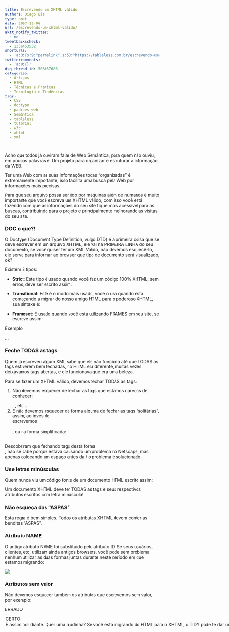 ```yaml
---
title: Escrevendo um XHTML válido
authors: Diego Eis
type: post
date: 2007-12-06
url: /escrevendo-um-xhtml-valido/
aktt_notify_twitter:
  - no
tweetbackscheck:
  - 1356453532
shorturls:
  - 'a:3:{s:9:"permalink";s:50:"https://tableless.com.br/escrevendo-um-xhtml-valido";s:7:"tinyurl";s:26:"https://tinyurl.com/3zwstgf";s:4:"isgd";s:19:"https://is.gd/IIlPd6";}'
twittercomments:
  - 'a:0:{}'
dsq_thread_id: 503037686
categories:
  - Artigos
  - HTML
  - Técnicas e Práticas
  - Tecnologia e Tendências
tags:
  - CSS
  - doctype
  - padroes web
  - Semântica
  - tableless
  - tutorial
  - w3c
  - xhtml
  - xml

---
```

Acho que todos já ouviram falar de Web Semântica, para quem não ouviu, em poucas palavras é: Um projeto para organizar e estruturar a informação da WEB.

Ter uma Web com as suas informações todas &#8220;organizadas&#8221; é extremamente importante, isso facilita uma busca pela Web por informações mais precisas.
  
Para que seu arquivo possa ser lido por máquinas além de humanos é muito importante que você escreva um XHTML válido, com isso você está fazendo com que as informações do seu site fique mais acessível para as buscas, contribuindo para o projeto e principalmente melhorando as visitas do seu site.

### DOC o que?!

O Doctype (Document Type Definition, vulgo DTD) é a primeira coisa que se deve escrever em um arquivo XHTML, ele vai na PRIMEIRA LINHA do seu documento, se você quiser ter um XML Válido, não devemos esquecê-lo, ele serve para informar ao browser que tipo de documento será visualizado, ok?

Existem 3 tipos:

  * **Strict**: Este tipo é usado quando você fez um código 100% XHTML, sem erros, deve ser escrito assim:
  
    <!DOCTYPE html
  
    PUBLIC &#8220;-//W3C//DTD XHTML 1.0 Strict//EN&#8221;
  
    &#8220;https://www.w3.org/TR/xhtml1/DTD/xhtml1-strict.dtd&#8221;>
  * **Transitional**: Este é o modo mais usado, você o usa quando está começando a migrar do nosso amigo HTML para o poderoso XHTML, sua sintaxe é:
  
    <!DOCTYPE html
  
    PUBLIC &#8220;-//W3C//DTD XHTML 1.0 Transitional//EN&#8221;
  
    &#8220;https://www.w3.org/TR/xhtml1/DTD/xhtml1-transitional.dtd&#8221;>
  * **Frameset**: É usado quando você está utilizando FRAMES em seu site, se escreve assim:
  
    <!DOCTYPE html
  
    PUBLIC &#8220;-//W3C//DTD XHTML 1.0 Frameset//EN&#8221;
  
    &#8220;https://www.w3.org/TR/xhtml1/DTD/xhtml1-frameset.dtd&#8221;>

Exemplo:
  
<!DOCTYPE html
  
PUBLIC &#8220;-//W3C//DTD XHTML 1.0 Strict//EN&#8221;
  
&#8220;https://www.w3.org/TR/xhtml1/DTD/xhtml1-strict.dtd&#8221;>
  
<html>
  
<head>
  
<title></title>
  
</head>
  
<body>
  
&#8230;
  
</body>
  
</html>

### Feche TODAS as tags

Quem já escreveu algum XML sabe que ele não funciona até que TODAS as tags estiverem bem fechadas, no HTML era diferente, muitas vezes deixávamos tags abertas, e ele funcionava que era uma beleza.

Para se fazer um XHTML válido, devemos fechar TODAS as tags:

  1. Não devemos esquecer de fechar as tags que estamos carecas de conhecer: <p></p>, <b></b>, etc&#8230;
  2. E não devemos esquecer de forma alguma de fechar as tags &#8220;solitárias&#8221;, assim, ao invés de <br> escrevemos <br></br>, ou na forma simplificada: <br />.

Descobriram que fechando tags desta forma <br/>, não se sabe porque estava causando um problema no Netscape, mas apenas colocando um espaço antes da / o problema é solucionado.

### Use letras minúsculas

Quem nunca viu um código fonte de um documento HTML escrito assim:
  
<A href=&#8221;https://tags.com.letras.minúsculas/&#8221; TARGET=&#8221;_BLANK&#8221;> </A>
  
Um documento XHTML deve ter TODAS as tags e seus respectivos atributos escritos com letra minúscula!

### Não esqueça das &#8220;ASPAS&#8221;

Esta regra é bem simples. Todos os atributos XHTML devem conter as benditas &#8220;ASPAS&#8221;.

### Atributo NAME

O antigo atributo NAME foi substituído pelo atributo ID. Se seus usuários, clientes, etc, utilizam ainda antigos browsers, você pode sem problema nenhum utilizar as duas formas juntas durante neste período em que estamos migrando:
  
<img src=&#8221;imagem.gif&#8221; id=&#8221;imagem&#8221; name=&#8221;imagem&#8221; />

### Atributos sem valor

Não devemos esquecer também os atributos que escrevemos sem valor, por exemplo:

ERRADO:
  
<option selected>
  
<frame noresize>
  
<input checked>
  
<input readonly>

CERTO:
  
<option selected=&#8221;selected&#8221;>
  
<frame noresize=&#8221;noresize&#8221;>
  
<input checked=&#8221;checked&#8221;>
  
<input readonly=&#8221;readonly&#8221;>

E assim por diante.

### Quer uma ajudinha?

Se você está migrando do HTML para o XHTML, o TIDY pode te dar uma forcinha.
  
O TIDY é uma ferramenta para validar e consertar códigos HTML, ele tem opções que você pode escolher qual a versão do HTML você quer validar, uma dessas opções é a XHTML. Se você já está escrevendo um XHTML e quer que seu código fique livre de todos os erros, o TIDY arruma para você.
  
Ele foi originalmente desenvolvido por Dave Raggett e hoje é mantido por um projeto de código aberto: SourceForge, por um grupo de voluntários.

### Últimas palavras

Fazendo todas essas pequenas porém importantes regras, quer dizer, regras não, LEIS, você terá um belo de um documento XHTML válido, e acima de tudo, estará contribuindo para uma WEB melhor.

Como eu passei apenas o miolo, navegando nestes links poderão ser achados mais informações a respeito:

  * <a href="https://www.w3schools.com/xhtml/xhtml_reference.asp" target="_blank">Referência de XHTML 1.0</a>
  * <a href="https://www.w3schools.com/w3c/" target="_blank">Tutorial da W3C</a>
  * <a href="https://www.w3schools.com/default.asp" target="_blank">W3Schools:</a>
  * <a href="https://www.comciencia.br/reportagens/internet/net08.htm" target="_blank">WebSemântica</a>

### Notas:

Para saber se seu documento XHTML é válido:
  
<a href="https://validator.w3.org" target="_blank">https://validator.w3.org</a>

Tidy:
  
<a title="Source Forge" href="https://tidy.sourceforge.net/" target="_blank">https://tidy.sourceforge.net/</a>
  
<a title="Dave Raggett's Original" href="https://www.w3.org/People/Raggett/tidy/" target="_blank">https://www.w3.org/People/Raggett/tidy/</a>